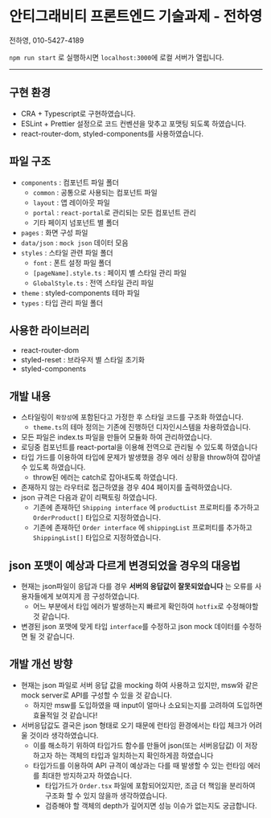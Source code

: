# 안티그래비티 프론트엔드 기술과제 - 전하영

전하영, 010-5427-4189

`npm run start` 로 실행하시면 `localhost:3000`에 로컬 서버가 열립니다.

------------------------------


## 구현 환경

- CRA + Typescript로 구현하였습니다.
- ESLint + Prettier 설정으로 코드 컨벤션을 맞추고 포맷팅 되도록 하였습니다.
- react-router-dom, styled-components를 사용하였습니다.

## 파일 구조

- `components` : 컴포넌트 파일 폴더
    - `common` : 공통으로 사용되는 컴포넌트 파일
    - `layout` : 앱 레이아웃 파일
    - `portal` : `react-portal`로 관리되는 모든 컴포넌트 관리
    - 기타 페이지 넘포넌트 별 폴더
- `pages` : 화면 구성 파일
- `data/json` : `mock json` 데이터 모음
- `styles` : 스타일 관련 파일 폴더
    - `font` : 폰트 설정 파일 폴더
    - `[pageName].style.ts` : 페이지 별 스타일 관리 파일
    - `GlobalStyle.ts` : 전역 스타일 관리 파일
- `theme` : styled-components 테마 파일
- `types` : 타입 관리 파일 폴더


## 사용한 라이브러리 
- react-router-dom
- styled-reset : 브라우저 별 스타일 초기화
- styled-components

## 개발 내용
- 스타일링이 `확장성`에 포함된다고 가정한 후 스타일 코드를 구조화 하였습니다.
  - `theme.ts`의 테마 정의는 기존에 진행하던 디자인시스템을 차용하였습니다.
- 모든 파일은 index.ts 파일을 만들어 모듈화 하여 관리하였습니다.
- 로딩중 컴포넌트를 react-portal을 이용해 전역으로 관리될 수 있도록 하였습니다
- 타입 가드를 이용하여 타입에 문제가 발생했을 경우 에러 상황을 throw하여 잡아낼 수 있도록 하였습니다.
  - throw된 에러는 catch로 잡아내도록 하였습니다. 
- 존재하지 않는 라우터로 접근하였을 경우 404 페이지를 출력하였습니다.
- json 규격은 다음과 같이 리팩토링 하였습니다.
  - 기존에 존재하던 `Shipping interface` 에 `productList` 프로퍼티를 추가하고 `OrderProduct[]` 타입으로 지정하였습니다.
  - 기존에 존재하던 `Order interface` 에 `shippingList` 프로퍼티를 추가하고 `ShippingList[]` 타입으로 지정하였습니다.
  
## json 포맷이 예상과 다르게 변경되었을 경우의 대응법
- 현재는 json파일이 응답과 다를 경우 **서버의 응답값이 잘못되었습니다** 는 오류를 사용자들에게 보여지게 끔 구성하였습니다.
  - 어느 부분에서 타입 에러가 발생하는지 빠르게 확인하여 `hotfix`로 수정해야할 것 같습니다.
- 변경된 json 포맷에 맞게 타입 `interface`를 수정하고 json mock 데이터를 수정하면 될 것 같습니다.
 
## 개발 개선 방향
- 현재는 json 파일로 서버 응답 값을 mocking 하여 사용하고 있지만, msw와 같은 mock server로 API를 구성할 수 있을 것 같습니다.
  -   하지만 msw를 도입하였을 때 input이 얼마나 소요되는지를 고려하여 도입하면 효율적일 것 같습니다!
- 서버응답값도 결국은 json 형태로 오기 때문에 런타임 환경에서는 타입 체크가 어려울 것이라 생각하였습니다.
  - 이를 해소하기 위하여 타입가드 함수를 만들어 json(또는 서버응답값) 이 저장하고자 하는 객체의 타입과 일치하는지 확인하게끔 하였습니다
  - 타입가드를 이용하여 API 규격이 예상과는 다를 때 발생할 수 있는 런타임 에러를 최대한 방지하고자 하였습니다. 
    - 타입가드가 `Order.tsx` 파일에 포함되어있지만, 조금 더 책임을 분리하여 구조화 할 수 있지 않을까 생각하였습니다.
    - 검증해야 할 객체의 depth가 깊어지면 성능 이슈가 없는지도 궁금합니다.

